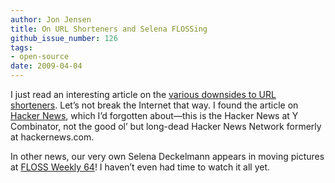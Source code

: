 ```yaml
---
author: Jon Jensen
title: On URL Shorteners and Selena FLOSSing
github_issue_number: 126
tags:
- open-source
date: 2009-04-04
---
```




I just read an interesting article on the [various downsides to URL shorteners](http://joshua.schachter.org/2009/04/on-url-shorteners). Let’s not break the Internet that way. I found the article on [Hacker News](https://news.ycombinator.com/), which I’d forgotten about—​this is the Hacker News at Y Combinator, not the good ol’ but long-dead Hacker News Network formerly at hackernews.com.

In other news, our very own Selena Deckelmann appears in moving pictures at [FLOSS Weekly 64](https://web.archive.org/web/20090408235721/http://odtv.me:80/2009/04/01/floss-weekly-64/)! I haven’t even had time to watch it all yet.


